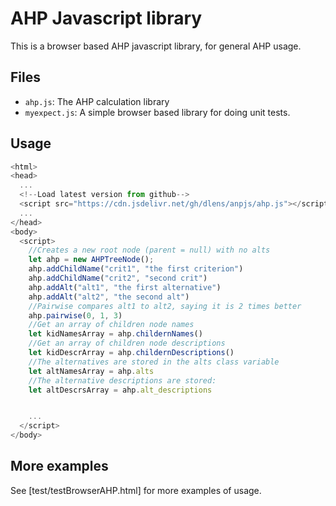 # AHP Javascript library
This is a browser based AHP javascript library, for general AHP usage.

## Files
* `ahp.js`: The AHP calculation library
* `myexpect.js`: A simple browser based library for doing unit tests.

## Usage
```javascript
<html>
<head>
  ...
  <!--Load latest version from github-->
  <script src="https://cdn.jsdelivr.net/gh/dlens/anpjs/ahp.js"></script>
  ...
</head>
<body>
  <script>
    //Creates a new root node (parent = null) with no alts
    let ahp = new AHPTreeNode();
    ahp.addChildName("crit1", "the first criterion")
    ahp.addChildName("crit2", "second crit")
    ahp.addAlt("alt1", "the first alternative")
    ahp.addAlt("alt2", "the second alt")
    //Pairwise compares alt1 to alt2, saying it is 2 times better
    ahp.pairwise(0, 1, 3)
    //Get an array of children node names
    let kidNamesArray = ahp.childernNames()
    //Get an array of children node descriptions
    let kidDescrArray = ahp.childernDescriptions()
    //The alternatives are stored in the alts class variable
    let altNamesArray = ahp.alts
    //The alternative descriptions are stored:
    let altDescrsArray = ahp.alt_descriptions


    ...
  </script>
</body>

```

## More examples
See [test/testBrowserAHP.html] for more examples of usage.
